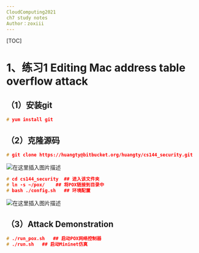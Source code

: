 ```yaml
---
CloudComputing2021
ch7 study notes
Author：zoxiii
---
```


[TOC]


# 1、练习1 Editing Mac address table overflow attack
## （1）安装git

```c
# yum install git
```
## （2）克隆源码

```c
# git clone https://huangty@bitbucket.org/huangty/cs144_security.git
```
![在这里插入图片描述](https://img-blog.csdnimg.cn/6b16e09b60334826bdbdfc772487dfaa.png)

```c
# cd cs144_security  ## 进入该文件夹
# ln -s ~/pox/    ## 将POX链接到目录中
# bash ./config.sh   ## 环境配置
```
![在这里插入图片描述](https://img-blog.csdnimg.cn/78e1cfac6e764d238621ac276c63592d.png)

## （3）Attack Demonstration
```c
# ./run_pox.sh   ## 启动POX网络控制器 
# ./run.sh   ## 启动Mininet仿真 
```

